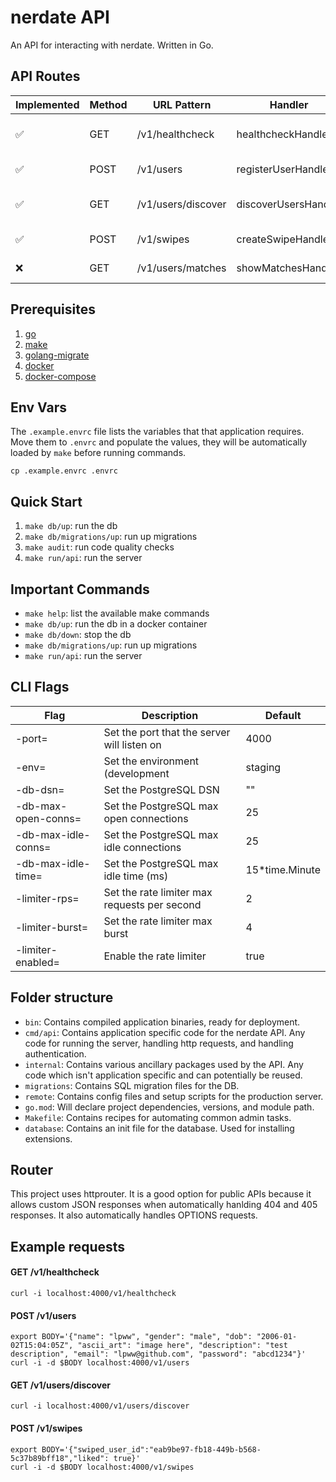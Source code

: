 # nerdate API

An API for interacting with nerdate. Written in Go.

## API Routes

| Implemented        | Method | URL Pattern        | Handler              | Action                |
| ------------------ | ------ | ------------------ | -------------------- | --------------------- |
| :white_check_mark: | GET    | /v1/healthcheck    | healthcheckHandler   | Show application info |
| :white_check_mark: | POST   | /v1/users          | registerUserHandler  | Register a new user   |
| :white_check_mark: | GET    | /v1/users/discover | discoverUsersHandler | Show available users  |
| :white_check_mark: | POST   | /v1/swipes         | createSwipeHandler   | Create a new swipe    |
| :x:                | GET    | /v1/users/matches  | showMatchesHandler   | Show matches          |

## Prerequisites

1. [go](https://go.dev)
2. [make](https://www.gnu.org/software/make)
3. [golang-migrate](https://github.com/golang-migrate/migrate)
4. [docker](https://www.docker.com)
5. [docker-compose](https://docs.docker.com/compose/)

## Env Vars

The `.example.envrc` file lists the variables that that application requires. Move them to `.envrc` and populate the values, they will be automatically loaded by `make` before running commands.

```
cp .example.envrc .envrc
```

## Quick Start

1. `make db/up`: run the db
2. `make db/migrations/up`: run up migrations
3. `make audit`: run code quality checks
4. `make run/api`: run the server

## Important Commands

* `make help`: list the available make commands
* `make db/up`: run the db in a docker container
* `make db/down`: stop the db 
* `make db/migrations/up`: run up migrations
* `make run/api`: run the server

## CLI Flags

| Flag                 | Description                                          | Default        |
| -------------------- | ---------------------------------------------------- | -------------- |
| -port=               | Set the port that the server will listen on          | 4000           |
| -env=                | Set the environment (development|staging|production) | development    |
| -db-dsn=             | Set the PostgreSQL DSN                               | ""             |
| -db-max-open-conns=  | Set the PostgreSQL max open connections              | 25             |
| -db-max-idle-conns=  | Set the PostgreSQL max idle connections              | 25             |
| -db-max-idle-time=   | Set the PostgreSQL max idle time (ms)                | 15*time.Minute |
| -limiter-rps=        | Set the rate limiter max requests per second         | 2              |
| -limiter-burst=      | Set the rate limiter max burst                       | 4              |
| -limiter-enabled=    | Enable the rate limiter                              | true           |

## Folder structure

* `bin`: Contains compiled application binaries, ready for deployment.
* `cmd/api`: Contains application specific code for the nerdate API. Any code for running the server, handling http requests, and handling authentication.
* `internal`: Contains various ancillary packages used by the API. Any code which isn't application specific and can potentially be reused.
* `migrations`: Contains SQL migration files for the DB.
* `remote`: Contains config files and setup scripts for the production server.
* `go.mod`: Will declare project dependencies, versions, and module path.
* `Makefile`: Contains recipes for automating common admin tasks.
* `database`: Contains an init file for the database. Used for installing extensions.

## Router

This project uses httprouter. It is a good option for public APIs because it allows custom JSON responses when automatically hanlding 404 and 405 responses. It also automatically handles OPTIONS requests.

## Example requests

#### GET /v1/healthcheck

```
curl -i localhost:4000/v1/healthcheck
```

#### POST /v1/users

```
export BODY='{"name": "lpww", "gender": "male", "dob": "2006-01-02T15:04:05Z", "ascii_art": "image here", "description": "test description", "email": "lpww@github.com", "password": "abcd1234"}'
curl -i -d $BODY localhost:4000/v1/users
```

#### GET /v1/users/discover

```
curl -i localhost:4000/v1/users/discover
```

#### POST /v1/swipes

```
export BODY='{"swiped_user_id":"eab9be97-fb18-449b-b568-5c37b89bff18","liked": true}'
curl -i -d $BODY localhost:4000/v1/swipes
```
